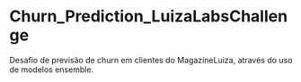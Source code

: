 # Churn_Prediction_LuizaLabsChallenge
Desafio de previsão de churn em clientes do MagazineLuiza, através do uso de modelos ensemble. 
